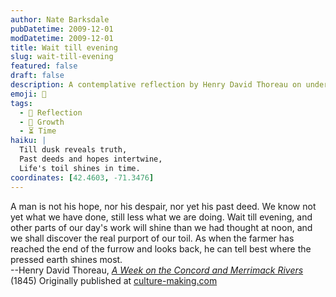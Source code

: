 ```yaml
---
author: Nate Barksdale
pubDatetime: 2009-12-01
modDatetime: 2009-12-01
title: Wait till evening
slug: wait-till-evening
featured: false
draft: false
description: A contemplative reflection by Henry David Thoreau on understanding our actions and their outcomes.
emoji: 🌾
tags:
  - 🌅 Reflection
  - 🌱 Growth
  - ⏳ Time
haiku: |
  Till dusk reveals truth,  
  Past deeds and hopes intertwine,  
  Life's toil shines in time.
coordinates: [42.4603, -71.3476]
---
```


A man is not his hope, nor his despair, nor yet his past deed. We know not yet what we have done, still less what we are doing. Wait till evening, and other parts of our day's work will shine than we had thought at noon, and we shall discover the real purport of our toil. As when the farmer has reached the end of the furrow and looks back, he can tell best where the pressed earth shines most.  
--Henry David Thoreau, _[A Week on the Concord and Merrimack Rivers](http://books.google.com/books?pg=PA166&dq;=)_ (1845) Originally published at [culture-making.com](http://www.culture-making.com)
